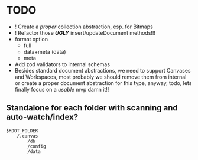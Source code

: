 # TODO

- ! Create a *proper* collection abstraction, esp. for Bitmaps
- ! Refactor those ***UGLY*** insert/updateDocument methods!!!
- format option
  - full
  - data+meta (data)
  - meta
- Add zod validators to internal schemas
- Besides standard document abstractions, we need to support Canvases and Workspaces, most probably we should remove them from internal or create a proper document abstraction for this type, anyway, todo, lets finally focus on a *usable* mvp damn it!!


## Standalone for each folder with scanning and auto-watch/index?

```
$ROOT_FOLDER
    /.canvas
        /db
        /config
        /data
```
